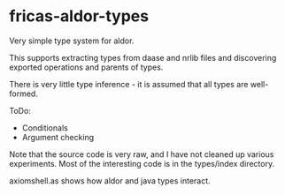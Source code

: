 # fricas-aldor-types

Very simple type system for aldor.

This supports extracting types from daase and nrlib files and discovering exported operations and parents of types.

There is very little type inference - it is assumed that all types are well-formed.

ToDo:
- Conditionals
- Argument checking

Note that the source code is very raw, and I have not cleaned up various experiments.
Most of the interesting code is in the types/index directory.

axiomshell.as shows how aldor and java types interact.

